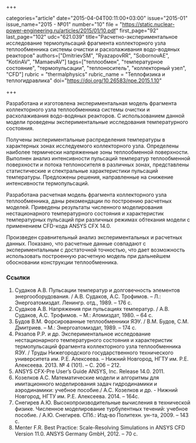 +++

categories="article"
date="2015-04-04T00:11:00+03:00"
issue="2015-01"
issue_name="2015 - №01"
number="10"
file = "https://static.nuclear-power-engineering.ru/articles/2015/01/10.pdf"
first_page="92"
last_page="102"
udc="621.039"
title="Расчетно-экспериментальное исследование термопульсаций фрагмента коллекторного узла теплообменника системы очистки и расхолаживания водо-водяных реакторов"
authors=["DmitrievSM", "RyazapovRR", "SobornovAE", "KotinAV", "MamaevAV"]
tags=["теплообмен", "температурное состояние", "термопульсации", "теплоноситель", "коллекторный узел", "CFD"]
rubric = "thermalphysics"
rubric_name = "Теплофизика и теплогидравлика"
doi="https://doi.org/10.26583/npe.2015.1.10"

+++

Разработана и изготовлена экспериментальная модель фрагмента коллекторного узла теплообменника системы очистки и расхолаживания водо-водяных реакторов. С использованием данной модели проведены
экспериментальные исследования температурного состояния.

Получены экспериментальные распределения температуры в характерных зонах исследуемого коллекторного узла. Определены наиболее термически напряженные зоны теплообменной поверхности. Выполнен анализ интенсивности пульсаций температур теплообменной поверхности и потока теплоносителя в различных зонах, представлены статистические и спектральные характеристики пульсаций температуры. Предложены решения, направленные на снижение интенсивности термопульсаций.

Разработана расчетная модель фрагмента коллекторного узла теплообменника, даны рекомендации по построению расчетных моделей. Приведены результаты численного моделирования нестационарного температурного состояния и характеристик температурных пульсаций при различных режимах обтекания модели c применением CFD-кода ANSYS CFX 14.0.

Произведен сравнительный анализ экспериментальных и расчетных данных. Показано, что расчетные данные совпадают с экспериментальным с достаточной точностью, что дает возможность использовать построенную расчетную модель при дальнейшем обосновании конструкции теплообменника.

### Ссылки

1. Судаков А.В. Пульсации температур и долговечность элементов энергооборудования. / А.В. Судаков, А.С. Трофимов. – Л.: Энергоатомиздат. Ленингр. отд., 1989. – 176 с.
2. Судаков А.В. Напряжения при пульсациях температур. / А.В. Судаков, А.С. Трофимов. – М.: Атомиздат, 1980. – 64 с.
3. Будов В.М. Форсированные теплообменники ЯЭУ. / В.М. Будов, С.М. Дмитриев. – М.: Энергоатомиздат, 1989. – 174 c.
4. Рязапов Р.Р. и др. Экспериментальное исследование нестационарного температурного состояния и характеристик термопульсаций фрагмента коллекторного узла теплообменника ЯЭУ. / Труды Нижегородского государственного технического университета им. Р.Е. Алексеева. – Нижний Новгород, НГТУ им. Р.Е. Алексеева. 2013. № 4 (101). – С. 206 – 212.
5. ANSYS CFX-Pre User’s Guide ANSYS, Inc. Release 14.0. 2011.
6. Козелков А.С. Математические модели и алгоритмы для имитационного моделирования задач гидродинамики и аэродинамики: учебное пособие./ А.С. Козелков и др. - Нижний Новгород, НГТУ им. Р.Е. Алексеева. 2014. – 164с.
7. Снегирев А.Ю. Высокопроизводительные вычисления в технической физике. Численное моделирование турбулентных течений: учебное пособие. / А.Ю. Снегирев. СПб.: Изд-во Политехн. ун-та, 2009. – 143 с.
8. Menter F.R. Best Practice: Scale-Resolving Simulations in ANSYS CFD Version 11.0. ANSYS Germany GmbH, 2012. – 70 c.